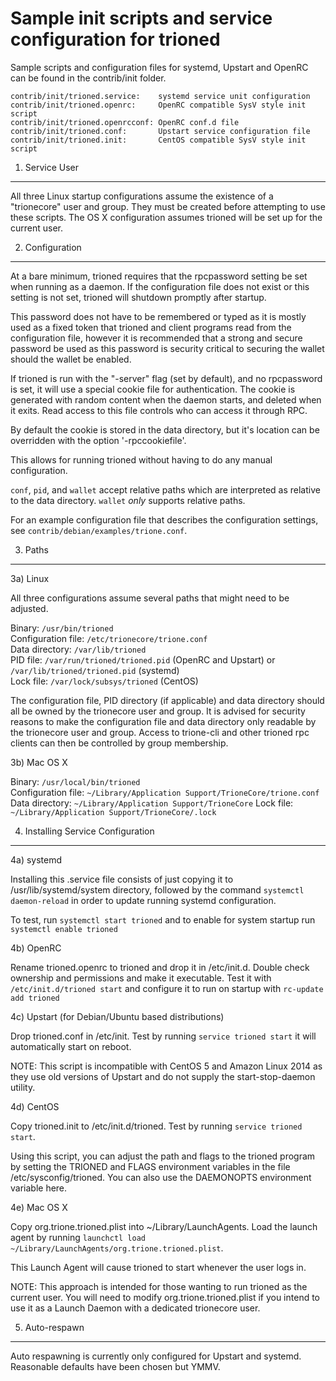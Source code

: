 Sample init scripts and service configuration for trioned
==========================================================

Sample scripts and configuration files for systemd, Upstart and OpenRC
can be found in the contrib/init folder.

    contrib/init/trioned.service:    systemd service unit configuration
    contrib/init/trioned.openrc:     OpenRC compatible SysV style init script
    contrib/init/trioned.openrcconf: OpenRC conf.d file
    contrib/init/trioned.conf:       Upstart service configuration file
    contrib/init/trioned.init:       CentOS compatible SysV style init script

1. Service User
---------------------------------

All three Linux startup configurations assume the existence of a "trionecore" user
and group.  They must be created before attempting to use these scripts.
The OS X configuration assumes trioned will be set up for the current user.

2. Configuration
---------------------------------

At a bare minimum, trioned requires that the rpcpassword setting be set
when running as a daemon.  If the configuration file does not exist or this
setting is not set, trioned will shutdown promptly after startup.

This password does not have to be remembered or typed as it is mostly used
as a fixed token that trioned and client programs read from the configuration
file, however it is recommended that a strong and secure password be used
as this password is security critical to securing the wallet should the
wallet be enabled.

If trioned is run with the "-server" flag (set by default), and no rpcpassword is set,
it will use a special cookie file for authentication. The cookie is generated with random
content when the daemon starts, and deleted when it exits. Read access to this file
controls who can access it through RPC.

By default the cookie is stored in the data directory, but it's location can be overridden
with the option '-rpccookiefile'.

This allows for running trioned without having to do any manual configuration.

`conf`, `pid`, and `wallet` accept relative paths which are interpreted as
relative to the data directory. `wallet` *only* supports relative paths.

For an example configuration file that describes the configuration settings,
see `contrib/debian/examples/trione.conf`.

3. Paths
---------------------------------

3a) Linux

All three configurations assume several paths that might need to be adjusted.

Binary:              `/usr/bin/trioned`  
Configuration file:  `/etc/trionecore/trione.conf`  
Data directory:      `/var/lib/trioned`  
PID file:            `/var/run/trioned/trioned.pid` (OpenRC and Upstart) or `/var/lib/trioned/trioned.pid` (systemd)  
Lock file:           `/var/lock/subsys/trioned` (CentOS)  

The configuration file, PID directory (if applicable) and data directory
should all be owned by the trionecore user and group.  It is advised for security
reasons to make the configuration file and data directory only readable by the
trionecore user and group.  Access to trione-cli and other trioned rpc clients
can then be controlled by group membership.

3b) Mac OS X

Binary:              `/usr/local/bin/trioned`  
Configuration file:  `~/Library/Application Support/TrioneCore/trione.conf`  
Data directory:      `~/Library/Application Support/TrioneCore`
Lock file:           `~/Library/Application Support/TrioneCore/.lock`

4. Installing Service Configuration
-----------------------------------

4a) systemd

Installing this .service file consists of just copying it to
/usr/lib/systemd/system directory, followed by the command
`systemctl daemon-reload` in order to update running systemd configuration.

To test, run `systemctl start trioned` and to enable for system startup run
`systemctl enable trioned`

4b) OpenRC

Rename trioned.openrc to trioned and drop it in /etc/init.d.  Double
check ownership and permissions and make it executable.  Test it with
`/etc/init.d/trioned start` and configure it to run on startup with
`rc-update add trioned`

4c) Upstart (for Debian/Ubuntu based distributions)

Drop trioned.conf in /etc/init.  Test by running `service trioned start`
it will automatically start on reboot.

NOTE: This script is incompatible with CentOS 5 and Amazon Linux 2014 as they
use old versions of Upstart and do not supply the start-stop-daemon utility.

4d) CentOS

Copy trioned.init to /etc/init.d/trioned. Test by running `service trioned start`.

Using this script, you can adjust the path and flags to the trioned program by
setting the TRIONED and FLAGS environment variables in the file
/etc/sysconfig/trioned. You can also use the DAEMONOPTS environment variable here.

4e) Mac OS X

Copy org.trione.trioned.plist into ~/Library/LaunchAgents. Load the launch agent by
running `launchctl load ~/Library/LaunchAgents/org.trione.trioned.plist`.

This Launch Agent will cause trioned to start whenever the user logs in.

NOTE: This approach is intended for those wanting to run trioned as the current user.
You will need to modify org.trione.trioned.plist if you intend to use it as a
Launch Daemon with a dedicated trionecore user.

5. Auto-respawn
-----------------------------------

Auto respawning is currently only configured for Upstart and systemd.
Reasonable defaults have been chosen but YMMV.
